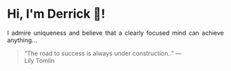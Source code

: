 # Hi, I'm Derrick 👋!
<p align="justify">I admire uniqueness and believe that a clearly focused mind can achieve anything...</p> 
<!-- #quote-start -->
<blockquote>&ldquo;The road to success is always under construction..&rdquo; &mdash; <footer>Lily Tomlin</footer></blockquote>
<!-- #quote-end -->

